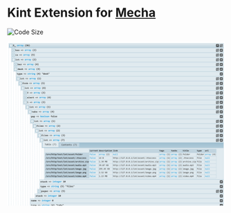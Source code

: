 Kint Extension for [Mecha](https://github.com/mecha-cms/mecha)
==============================================================

![Code Size](https://img.shields.io/github/languages/code-size/mecha-cms/x.kint?color=%23444&style=for-the-badge)

![Kint](index.png?v=2022-12-12)